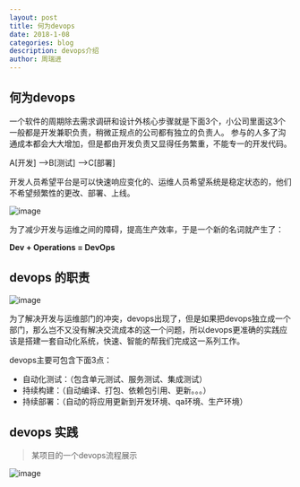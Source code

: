 ```yaml
---
layout: post
title: 何为devops
date: 2018-1-08
categories: blog
description: devops介绍
author: 周瑞进
---
```


## 何为devops
一个软件的周期除去需求调研和设计外核心步骤就是下面3个，小公司里面这3个一般都是开发兼职负责，稍微正规点的公司都有独立的负责人。
参与的人多了沟通成本都会大大增加，但是都由开发负责又显得任务繁重，不能专一的开发代码。

 A[开发] -->B[测试] -->C[部署] 

开发人员希望平台是可以快速响应变化的、运维人员希望系统是稳定状态的，他们不希望频繁性的更改、部署、上线。

<img src="/devops/img/devops/dev-ops.png" alt="image">


为了减少开发与运维之间的障碍，提高生产效率，于是一个新的名词就产生了：

**Dev + Operations = DevOps**

## devops 的职责

<img src="/devops/img/devops/devops-flow.png" alt="image">

为了解决开发与运维部门的冲突，devops出现了，但是如果把devops独立成一个部门，那么岂不又没有解决交流成本的这一个问题，所以devops更准确的实践应该是搭建一套自动化系统，快速、智能的帮我们完成这一系列工作。

devops主要可包含下面3点：
- 自动化测试：（包含单元测试、服务测试、集成测试）
- 持续构建：（自动编译、打包、依赖包引用、更新。。。）
- 持续部署：（自动的将应用更新到开发环境、qa环境、生产环境）

## devops 实践
> 某项目的一个devops流程展示

<img src="/devops/img/devops/devops-platform.png" alt="image">









